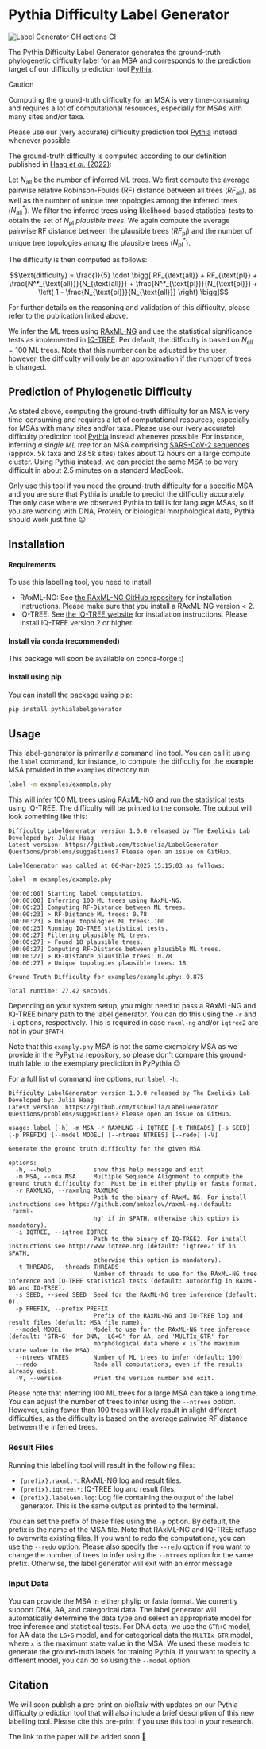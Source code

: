 # Pythia Difficulty Label Generator

![Label Generator GH actions CI](https://github.com/tschuelia/PythiaLabelGenerator/actions/workflows/test-label-generator.yml/badge.svg)

The Pythia Difficulty Label Generator generates the ground-truth phylogenetic difficulty label for an MSA and
corresponds to the prediction target of our difficulty prediction tool [Pythia](https://github.com/tschuelia/PyPythia).

> [!CAUTION]
> Computing the ground-truth difficulty for an MSA is very time-consuming and requires a lot of computational resources,
> especially for MSAs with many sites and/or taxa.
>
> Please use our (very accurate) difficulty prediction tool [Pythia](https://github.com/tschuelia/PyPythia) instead
> whenever possible.

The ground-truth difficulty is computed according to our definition published in [Haag _et
al._ (2022)](https://doi.org/10.1093/molbev/msac254):

Let $`N_{\text{all}}`$ be the number of inferred ML trees.
We first compute the average pairwise relative Robinson-Foulds (RF) distance between all trees ($`RF_{\text{all}}`$), as
well as the number of unique tree topologies among the inferred trees ($`N^*_{\text{all}}`$).
We filter the inferred trees using likelihood-based statistical tests to obtain the set of $`N_{\text{pl}}`$ _plausible
trees_.
We again compute the average pairwise RF distance between the plausible trees ($`RF_{\text{pl}}`$) and the number of
unique tree topologies among the plausible trees ($`N^*_{\text{pl}}`$).

The difficulty is then computed as follows:

```math
\text{difficulty} = \frac{1}{5} \cdot \bigg[ RF_{\text{all}} + RF_{\text{pl}}
+ \frac{N^*_{\text{all}}}{N_{\text{all}}} + \frac{N^*_{\text{pl}}}{N_{\text{pl}}}
+ \left( 1 - \frac{N_{\text{pl}}}{N_{\text{all}}} \right) \bigg]
```

For further details on the reasoning and validation of this difficulty, please refer to the publication linked above.

We infer the ML trees using [RAxML-NG](https://github.com/amkozlov/raxml-ng) and use the statistical significance tests
as implemented in [IQ-TREE](http://www.iqtree.org).
Per default, the difficulty is based on $`N_{\text{all}}=100`$ ML trees.
Note that this number can be adjusted by the user, however, the difficulty will only be an approximation if the number
of trees is changed.

## Prediction of Phylogenetic Difficulty

As stated above, computing the ground-truth difficulty for an MSA is very time-consuming and requires a lot of
computational resources, especially for MSAs with many sites and/or taxa.
Please use our (very accurate) difficulty prediction tool [Pythia](https://github.com/tschuelia/PyPythia) instead
whenever possible.
For instance, inferring _a single ML tree_ for an MSA
comprising [SARS-CoV-2 sequences](https://doi.org/10.1093/molbev/msaa314) (approx. 5k taxa and 28.5k sites) takes about
12 hours on a large compute cluster. Using Pythia instead, we can predict the same MSA to be very difficult in about 2.5
minutes on a standard MacBook.

Only use this tool if you need the ground-truth difficulty for a specific MSA and you are sure that Pythia is unable to
predict the difficulty accurately.
The only case where we observed Pythia to fail is for language MSAs, so if you are working with DNA, Protein, or
biological morphological data, Pythia should work just fine 😉

## Installation

#### Requirements

To use this labelling tool, you need to install

- RAxML-NG: See [the RAxML-NG GitHub repository](https://github.com/amkozlov/raxml-ng) for installation instructions.
  Please make sure that you install a RAxML-NG version < 2.
- IQ-TREE: See [the IQ-TREE website](http://www.iqtree.org) for installation instructions. Please install IQ-TREE
  version 2 or higher.

#### Install via conda (recommended)

This package will soon be available on conda-forge :)

#### Install using pip

You can install the package using pip:

```bash
pip install pythialabelgenerator
```

## Usage

This label-generator is primarily a command line tool. You can call it using the `label` command, for instance, to
compute the difficulty for the example MSA provided in the `examples` directory run

```bash
label -m examples/example.phy
```

This will infer 100 ML trees using RAxML-NG and run the statistical tests using IQ-TREE. The difficulty will be printed
to the console.
The output will look something like this:

```text
Difficulty LabelGenerator version 1.0.0 released by The Exelixis Lab
Developed by: Julia Haag
Latest version: https://github.com/tschuelia/LabelGenerator
Questions/problems/suggestions? Please open an issue on GitHub.

LabelGenerator was called at 06-Mar-2025 15:15:03 as follows:

label -m examples/example.phy

[00:00:00] Starting label computation.
[00:00:00] Inferring 100 ML trees using RAxML-NG.
[00:00:23] Computing RF-Distance between ML trees.
[00:00:23] > RF-Distance ML trees: 0.78
[00:00:23] > Unique topologies ML trees: 100
[00:00:23] Running IQ-TREE statistical tests.
[00:00:27] Filtering plausible ML trees.
[00:00:27] > Found 18 plausible trees.
[00:00:27] Computing RF-Distance between plausible ML trees.
[00:00:27] > RF-Distance plausible trees: 0.78
[00:00:27] > Unique topologies plausible trees: 18

Ground Truth Difficulty for examples/example.phy: 0.875

Total runtime: 27.42 seconds.
```

Depending on your system setup, you might need to pass a RAxML-NG and IQ-TREE binary path to the label generator.
You can do this using the `-r` and `-i` options, respectively. This is required in case `raxml-ng` and/or `iqtree2` are
not in your `$PATH`.

Note that this `examply.phy` MSA is not the same exemplary MSA as we provide in the PyPythia repository, so please don't compare this ground-truth lable to the exemplary prediction in PyPythia 😉

For a full list of command line options, run `label -h`:

```text
Difficulty LabelGenerator version 1.0.0 released by The Exelixis Lab
Developed by: Julia Haag
Latest version: https://github.com/tschuelia/LabelGenerator
Questions/problems/suggestions? Please open an issue on GitHub.

usage: label [-h] -m MSA -r RAXMLNG -i IQTREE [-t THREADS] [-s SEED] [-p PREFIX] [--model MODEL] [--ntrees NTREES] [--redo] [-V]

Generate the ground truth difficulty for the given MSA.

options:
  -h, --help            show this help message and exit
  -m MSA, --msa MSA     Multiple Sequence Alignment to compute the ground truth difficulty for. Must be in either phylip or fasta format.
  -r RAXMLNG, --raxmlng RAXMLNG
                        Path to the binary of RAxML-NG. For install instructions see https://github.com/amkozlov/raxml-ng.(default: 'raxml-
                        ng' if in $PATH, otherwise this option is mandatory).
  -i IQTREE, --iqtree IQTREE
                        Path to the binary of IQ-TREE2. For install instructions see http://www.iqtree.org.(default: 'iqtree2' if in $PATH,
                        otherwise this option is mandatory).
  -t THREADS, --threads THREADS
                        Number of threads to use for the RAxML-NG tree inference and IQ-TREE statistical tests (default: autoconfig in RAxML-NG and IQ-TREE).
  -s SEED, --seed SEED  Seed for the RAxML-NG tree inference (default: 0).
  -p PREFIX, --prefix PREFIX
                        Prefix of the RAxML-NG and IQ-TREE log and result files (default: MSA file name).
  --model MODEL         Model to use for the RAxML-NG tree inference (default: 'GTR+G' for DNA, 'LG+G' for AA, and 'MULTIx_GTR' for
                        morphological data where x is the maximum state value in the MSA).
  --ntrees NTREES       Number of ML trees to infer (default: 100)
  --redo                Redo all computations, even if the results already exist.
  -V, --version         Print the version number and exit.
```

Please note that inferring 100 ML trees for a large MSA can take a long time. You can adjust the number of trees to
infer using the `--ntrees` option. However, using fewer than 100 trees will likely result in slight different
difficulties, as the difficulty is based on the average pairwise RF distance between the inferred trees.

### Result Files

Running this labelling tool will result in the following files:

- `{prefix}.raxml.*`: RAxML-NG log and result files.
- `{prefix}.iqtree.*`: IQ-TREE log and result files.
- `{prefix}.labelGen.log`: Log file containing the output of the label generator. This is the same output as printed to
  the terminal.

You can set the prefix of these files using the `-p` option. By default, the prefix is the name of the MSA file.
Note that RAxML-NG and IQ-TREE refuse to overwrite existing files. If you want to redo the computations, you can use the
`--redo` option.
Please also specify the `--redo` option if you want to change the number of trees to infer using the `--ntrees` option
for the same prefix. Otherwise,
the label generator will exit with an error message.

### Input Data

You can provide the MSA in either phylip or fasta format. We currently support DNA, AA, and categorical data.
The label generator will automatically determine the data type and select an appropriate model for tree inference and
statistical tests.
For DNA data, we use the `GTR+G` model, for AA data the `LG+G` model, and for categorical data the `MULTIx_GTR` model, where `x`
is the maximum state value in the MSA.
We used these models to generate the ground-truth labels for training Pythia. If you want to specify a different model,
you can do so using the `--model` option.


## Citation
We will soon publish a pre-print on bioRxiv with updates on our Pythia difficulty prediction tool that will also include a
brief description of this new labelling tool. Please cite this pre-print if you use this tool in your research.

The link to the paper will be added soon 🙂
